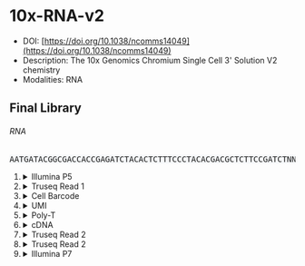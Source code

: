 # 10x-RNA-v2
- DOI: [https://doi.org/10.1038/ncomms14049](https://doi.org/10.1038/ncomms14049)
- Description: The 10x Genomics Chromium Single Cell 3' Solution V2 chemistry
- Modalities: RNA
    
## Final Library
###### RNA
<pre style="overflow-x: auto; text-align: left; background-color: #f6f8fa">AATGATACGGCGACCACCGAGATCTACACTCTTTCCCTACACGACGCTCTTCCGATCTNNNNNNNNNNNNNNNNNNNNNNNNNNXXAGATCGGAAGAGCACACGTCTGAACTCCAGTCACNNNNNNNNATCTCGTATGCCGTCTTCTGCTTG</pre>
1. <details><summary>Illumina P5</summary>

   - sequence_type: fixed
   - sequence: <pre style="overflow-x: auto; text-align: left; margin: 0; display: inline;">AATGATACGGCGACCACCGAGATCTACAC</pre>
   - min_len: 29
   - max_len: 29
   - onlist: None
   </details>
2. <details><summary>Truseq Read 1</summary>

   - sequence_type: fixed
   - sequence: <pre style="overflow-x: auto; text-align: left; margin: 0; display: inline;">TCTTTCCCTACACGACGCTCTTCCGATCT</pre>
   - min_len: 10
   - max_len: 10
   - onlist: None
   </details>
3. <details><summary>Cell Barcode</summary>

   - sequence_type: onlist
   - sequence: <pre style="overflow-x: auto; text-align: left; margin: 0; display: inline;">NNNNNNNNNNNNNNNN</pre>
   - min_len: 16
   - max_len: 16
   - onlist: {'filename': '737K-august-2016.txt.gz', 'md5': None}
   </details>
4. <details><summary>UMI</summary>

   - sequence_type: random
   - sequence: <pre style="overflow-x: auto; text-align: left; margin: 0; display: inline;">NNNNNNNNNN</pre>
   - min_len: 10
   - max_len: 10
   - onlist: None
   </details>
5. <details><summary>Poly-T</summary>

   - sequence_type: random
   - sequence: <pre style="overflow-x: auto; text-align: left; margin: 0; display: inline;">X</pre>
   - min_len: 1
   - max_len: 98
   - onlist: None
   </details>
6. <details><summary>cDNA</summary>

   - sequence_type: random
   - sequence: <pre style="overflow-x: auto; text-align: left; margin: 0; display: inline;">X</pre>
   - min_len: 1
   - max_len: 98
   - onlist: None
   </details>
7. <details><summary>Truseq Read 2</summary>

   - sequence_type: fixed
   - sequence: <pre style="overflow-x: auto; text-align: left; margin: 0; display: inline;">AGATCGGAAGAGCACACGTCTGAACTCCAGTCAC</pre>
   - min_len: 34
   - max_len: 34
   - onlist: None
   </details>
8. <details><summary>Truseq Read 2</summary>

   - sequence_type: onlist
   - sequence: <pre style="overflow-x: auto; text-align: left; margin: 0; display: inline;">NNNNNNNN</pre>
   - min_len: 8
   - max_len: 8
   - onlist: {'filename': 'sample_bc_onlist.txt', 'md5': None}
   </details>
9. <details><summary>Illumina P7</summary>

   - sequence_type: fixed
   - sequence: <pre style="overflow-x: auto; text-align: left; margin: 0; display: inline;">ATCTCGTATGCCGTCTTCTGCTTG</pre>
   - min_len: 24
   - max_len: 24
   - onlist: None
   </details>
